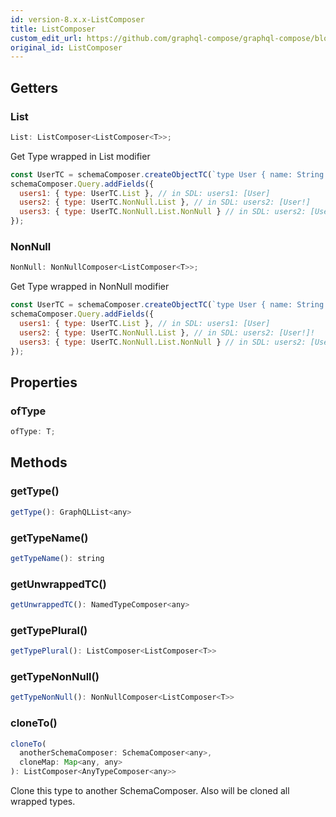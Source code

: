 ```yaml
---
id: version-8.x.x-ListComposer
title: ListComposer
custom_edit_url: https://github.com/graphql-compose/graphql-compose/blob/master/src/ListComposer.d.ts
original_id: ListComposer
---
```


<!-- 
🛑🛑🛑
DO NOT EDIT THIS FILE!
IT WAS AUTO-GENERATED FROM d.ts FILE
🛑🛑🛑
If you want to make changes in this file, please do it via
https://github.com/graphql-compose/graphql-compose/blob/master/src/ListComposer.d.ts
-->

## Getters

### List

```js
List: ListComposer<ListComposer<T>>;
```

Get Type wrapped in List modifier

```js
const UserTC = schemaComposer.createObjectTC(`type User { name: String }`);
schemaComposer.Query.addFields({
  users1: { type: UserTC.List }, // in SDL: users1: [User]
  users2: { type: UserTC.NonNull.List }, // in SDL: users2: [User!]
  users3: { type: UserTC.NonNull.List.NonNull } // in SDL: users2: [User!]!
});
```

### NonNull

```js
NonNull: NonNullComposer<ListComposer<T>>;
```

Get Type wrapped in NonNull modifier

```js
const UserTC = schemaComposer.createObjectTC(`type User { name: String }`);
schemaComposer.Query.addFields({
  users1: { type: UserTC.List }, // in SDL: users1: [User]
  users2: { type: UserTC.NonNull.List }, // in SDL: users2: [User!]!
  users3: { type: UserTC.NonNull.List.NonNull } // in SDL: users2: [User!]!
});
```

## Properties

### ofType

```js
ofType: T;
```

## Methods

### getType()

```js
getType(): GraphQLList<any>
```

### getTypeName()

```js
getTypeName(): string
```

### getUnwrappedTC()

```js
getUnwrappedTC(): NamedTypeComposer<any>
```

### getTypePlural()

```js
getTypePlural(): ListComposer<ListComposer<T>>
```

### getTypeNonNull()

```js
getTypeNonNull(): NonNullComposer<ListComposer<T>>
```

### cloneTo()

```js
cloneTo(
  anotherSchemaComposer: SchemaComposer<any>,
  cloneMap: Map<any, any>
): ListComposer<AnyTypeComposer<any>>
```

Clone this type to another SchemaComposer.
Also will be cloned all wrapped types.
